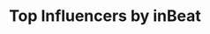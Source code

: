 ---
title: Top Influencers by inBeat
description: Top influencers per platform, niche, country and city, provided by inBeat.
layout: top-page
platforms:
  - name: Instagram
    niches:
      - name: architecture
        link: /instagram/architecture
      - name: athletes
        link: /instagram/athletes
      - name: badminton players
        link: /instagram/badminton-players
      - name: bakers
        link: /instagram/bakers
      - name: barbers
        link: /instagram/barbers
      - name: basketball players
        link: /instagram/basketball-players
      - name: beauty
        link: /instagram/beauty
      - name: bloggers
        link: /instagram/bloggers
      - name: bmx
        link: /instagram/bmx
      - name: bodyboard
        link: /instagram/bodyboard
      - name: bodybuilding
        link: /instagram/bodybuilding
      - name: boxers
        link: /instagram/boxers
      - name: calisthenics
        link: /instagram/calisthenics
      - name: camping
        link: /instagram/camping
      - name: cat owners
        link: /instagram/cat-owners
      - name: chefs
        link: /instagram/chefs
      - name: christian
        link: /instagram/christian
      - name: cinema
        link: /instagram/cinema
      - name: climbers
        link: /instagram/climbers
      - name: comedians
        link: /instagram/comedians
      - name: comics
        link: /instagram/comics
      - name: cooking
        link: /instagram/cooking
      - name: cosmetics
        link: /instagram/cosmetics
      - name: craft beer
        link: /instagram/craft-beer
      - name: crafts and DIY
        link: /instagram/crafts-diy
      - name: cricket players
        link: /instagram/cricket-players
      - name: crossfit
        link: /instagram/crossfit
      - name: cyclists
        link: /instagram/cyclists
      - name: dancers
        link: /instagram/dancers
      - name: divers
        link: /instagram/divers
      - name: djs
        link: /instagram/djs
      - name: dog owners
        link: /instagram/dog-owners
      - name: drummers
        link: /instagram/drummers
      - name: entrepreneurs
        link: /instagram/entrepreneurs
      - name: environmental
        link: /instagram/environmentalist
      - name: fashion
        link: /instagram/fashion
      - name: fitness
        link: /instagram/fitness
      - name: food
        link: /instagram/food
      - name: gaming
        link: /instagram/gaming
      - name: gardening
        link: /instagram/gardening
      - name: golfers
        link: /instagram/golfers
      - name: gospel
        link: /instagram/gospel
      - name: graffiti
        link: /instagram/graffiti
      - name: graphic-designers
        link: /instagram/graphic-designers
      - name: guitar
        link: /instagram/guitar
      - name: gymnasts
        link: /instagram/gymnasts
      - name: hair dressers
        link: /instagram/hair-dressers
      - name: handball players
        link: /instagram/handball-players
      - name: health
        link: /instagram/health
      - name: hip-hop
        link: /instagram/hip-hop
      - name: hockey players
        link: /instagram/hockey-players
      - name: home decor
        link: /instagram/home-decor
      - name: hypebeast
        link: /instagram/hypebeast
      - name: illustrators
        link: /instagram/illustrators
      - name: ironman
        link: /instagram/ironman
      - name: jiu-jitsu fighters
        link: /instagram/jiu-jitsu-fighters
      - name: journalists
        link: /instagram/journalists
      - name: judo fighters
        link: /instagram/judo-fighters
      - name: karate fighters
        link: /instagram/karate-fighters
      - name: kayak
        link: /instagram/kayak
      - name: lacrosse players
        link: /instagram/lacrosse-players
      - name: lifestyle
        link: /instagram/lifestyle
      - name: lingerie
        link: /instagram/lingerie
      - name: longboard
        link: /instagram/longboard
      - name: makeup
        link: /instagram/makeup
      - name: makeup artists
        link: /instagram/makeup-artists
      - name: marathon
        link: /instagram/marathon
      - name: mma fighters
        link: /instagram/mma-fighters
      - name: models
        link: /instagram/models
      - name: mothers
        link: /instagram/mothers
      - name: motivational speakers
        link: /instagram/motivational-speakers
      - name: muay thai fighters
        link: /instagram/muay-thai-fighters
      - name: music
        link: /instagram/music
      - name: nail artists
        link: /instagram/nail-artists
      - name: nutrition
        link: /instagram/nutrition
      - name: olympian athletes
        link: /instagram/olympian-athletes
      - name: outdoors
        link: /instagram/outdoors
      - name: painters
        link: /instagram/painters
      - name: performing artists
        link: /instagram/performing-artists
      - name: photographers
        link: /instagram/photographers
      - name: pilates
        link: /instagram/pilates
      - name: pole dancers
        link: /instagram/pole-dancers
      - name: punk
        link: /instagram/punk
      - name: racing
        link: /instagram/racing
      - name: rappers
        link: /instagram/rappers
      - name: reggae
        link: /instagram/reggae
      - name: rowing
        link: /instagram/rowing
      - name: rugby players
        link: /instagram/rugby-players
      - name: runners
        link: /instagram/runners
      - name: scrapbooking
        link: /instagram/scrapbooking
      - name: sculptors
        link: /instagram/sculptors
      - name: singers
        link: /instagram/singers
      - name: skiing
        link: /instagram/skiing
      - name: skincare
        link: /instagram/skincare
      - name: soccer-players
        link: /instagram/soccer-players
      - name: softball-players
        link: /instagram/softball-players
      - name: songwriters
        link: /instagram/songwriters
      - name: stylists
        link: /instagram/stylists
      - name: surf
        link: /instagram/surf
      - name: tattoo-artists
        link: /instagram/tattoo-artists
      - name: tennis players
        link: /instagram/tennis-players
      - name: theater
        link: /instagram/theater
      - name: travel
        link: /instagram/travel
      - name: triathlon athletes
        link: /instagram/triathlon-athletes
      - name: vegan
        link: /instagram/vegan
      - name: violin
        link: /instagram/violin-players
      - name: volleyball-players
        link: /instagram/volleyball-players
      - name: wedding
        link: /instagram/wedding
      - name: wellness
        link: /instagram/wellness
      - name: wrestlers
        link: /instagram/wrestlers
      - name: yoga
        link: /instagram/yoga
      - name: zen meditation
        link: /instagram/zen-meditation
      - name: zumba
        link: /instagram/zumba
    countries:
      - name: Algeria
        link: /instagram/algeria
      - name: Argentina
        link: /instagram/argentina
      - name: Australia
        link: /instagram/australia
      - name: Austria
        link: /instagram/austria
      - name: Belgium
        link: /instagram/belgium
      - name: Brazil
        link: /instagram/brazil
      - name: Canada
        link: /instagram/canada
      - name: Chile
        link: /instagram/chile
      - name: Colombia
        link: /instagram/colombia
      - name: Croatia
        link: /instagram/croatia
      - name: Ecuador
        link: /instagram/ecuador
      - name: Finland
        link: /instagram/finland
      - name: France
        link: /instagram/france
      - name: Germany
        link: /instagram/germany
      - name: Greece
        link: /instagram/greece
      - name: Hong Kong SAR China
        link: /instagram/hong-kong-sar-china
      - name: Hungary
        link: /instagram/hungary
      - name: India
        link: /instagram/india
      - name: Indonesia
        link: /instagram/indonesia
      - name: Ireland
        link: /instagram/ireland
      - name: Israel
        link: /instagram/israel
      - name: Italy
        link: /instagram/italy
      - name: Japan
        link: /instagram/japan
      - name: Kuwait
        link: /instagram/kuwait
      - name: Malaysia
        link: /instagram/malaysia
      - name: Morocco
        link: /instagram/morocco
      - name: Nigeria
        link: /instagram/nigeria
      - name: Norway
        link: /instagram/norway
      - name: Pakistan
        link: /instagram/pakistan
      - name: Peru
        link: /instagram/peru
      - name: Poland
        link: /instagram/poland
      - name: Portugal
        link: /instagram/portugal
      - name: Russia
        link: /instagram/russia
      - name: Saudi Arabia
        link: /instagram/saudi-arabia
      - name: Serbia
        link: /instagram/serbia
      - name: Singapore
        link: /instagram/singapore
      - name: Slovakia
        link: /instagram/slovakia
      - name: South Africa
        link: /instagram/south-africa
      - name: South Korea
        link: /instagram/south-korea
      - name: Spain
        link: /instagram/spain
      - name: Switzerland
        link: /instagram/switzerland
      - name: Taiwan
        link: /instagram/taiwan
      - name: Thailand
        link: /instagram/thailand
      - name: Turkey
        link: /instagram/turkey
      - name: Ukraine
        link: /instagram/ukraine
      - name: United Arab Emirates
        link: /instagram/united-arab-emirates
      - name: United Kingdom
        link: /instagram/united-kingdom
      - name: United States
        link: /instagram/united-states
      - name: Venezuela
        link: /instagram/venezuela
      - name: Vietnam
        link: /instagram/vietnam
    cities:
      - name: Medellín
        link: /instagram/colombia/medellin
      - name: Mumbai
        link: /instagram/india/mumbai
      - name: New Delhi
        link: /instagram/india/new-delhi
      - name: Phoenix
        link: /instagram/united-states/phoenix
      - name: San Francisco
        link: /instagram/united-states/san-francisco
      - name: Philadelphia
        link: /instagram/united-states/philadelphia
      - name: Montreal
        link: /instagram/canada/montreal
      - name: Kyoto
        link: /instagram/japan/kyoto
      - name: Incheon
        link: /instagram/south-korea/incheon
      - name: Bangkok
        link: /instagram/thailand/bangkok
      - name: London
        link: /instagram/united-kingdom/london
      - name: Miami
        link: /instagram/united-states/miami
      - name: Las Vegas
        link: /instagram/united-states/las-vegas
      - name: Sydney
        link: /instagram/australia/sydney
      - name: Bali
        link: /instagram/indonesia/bali
      - name: San Diego
        link: /instagram/united-states/san-diego
      - name: Dallas
        link: /instagram/united-states/dallas
      - name: Sao Paulo
        link: /instagram/brazil/sao-paulo
      - name: Houston
        link: /instagram/united-states/houston
      - name: Denver
        link: /instagram/united-states/denver
      - name: Seoul
        link: /instagram/south-korea/seoul
      - name: New York
        link: /instagram/united-states/new-york
      - name: Atlanta
        link: /instagram/united-states/atlanta
      - name: Brisbane
        link: /instagram/australia/brisbane
      - name: Milan
        link: /instagram/italy/milan
      - name: Turin
        link: /instagram/italy/turin
      - name: Manchester
        link: /instagram/united-kingdom/manchester
      - name: Vancouver
        link: /instagram/canada/vancouver
      - name: Bogotá
        link: /instagram/colombia/bogota
      - name: Konya
        link: /instagram/turkey/konya
      - name: Rome
        link: /instagram/italy/rome
      - name: Tokyo
        link: /instagram/japan/tokyo
      - name: San Antonio
        link: /instagram/united-states/san-antonio
      - name: Cali
        link: /instagram/colombia/cali
      - name: Porto
        link: /instagram/portugal/porto
      - name: Durban
        link: /instagram/south-africa/durban
      - name: Barcelona
        link: /instagram/spain/barcelona
      - name: Izmir
        link: /instagram/turkey/izmir
      - name: Rio de Janeiro
        link: /instagram/brazil/rio-de-janeiro
      - name: Hamburg
        link: /instagram/germany/hamburg
      - name: Osaka
        link: /instagram/japan/osaka
      - name: Toronto
        link: /instagram/canada/toronto
      - name: Jakarta
        link: /instagram/indonesia/jakarta
      - name: Melbourne
        link: /instagram/australia/melbourne
      - name: Capetown
        link: /instagram/south-africa/capetown
      - name: Chiang mai
        link: /instagram/thailand/chiang-mai
      - name: Birmingham
        link: /instagram/united-kingdom/birmingham
      - name: Chicago
        link: /instagram/united-states/chicago
      - name: Boston
        link: /instagram/united-states/boston
      - name: Madrid
        link: /instagram/spain/madrid
      - name: Ankara
        link: /instagram/turkey/ankara
      - name: Los Angeles
        link: /instagram/united-states/los-angeles
      - name: Seattle
        link: /instagram/united-states/seattle
      - name: Berlin
        link: /instagram/germany/berlin
      - name: Lisbon
        link: /instagram/portugal/lisbon
      - name: Busan
        link: /instagram/south-korea/busan
      - name: Istanbul
        link: /instagram/turkey/istanbul
      - name: Austin
        link: /instagram/united-states/austin
  - name: TikTok
    niches:
      - name: architecture
        link: /tiktok/architecture
      - name: athletes
        link: /tiktok/athletes
      - name: badminton players
        link: /tiktok/badminton-players
      - name: bakers
        link: /tiktok/bakers
      - name: barbers
        link: /tiktok/barbers
      - name: basketball players
        link: /tiktok/basketball-players
      - name: beauty
        link: /tiktok/beauty
      - name: bloggers
        link: /tiktok/bloggers
      - name: bmx
        link: /tiktok/bmx
      - name: bodyboard
        link: /tiktok/bodyboard
      - name: bodybuilding
        link: /tiktok/bodybuilding
      - name: boxers
        link: /tiktok/boxers
      - name: calisthenics
        link: /tiktok/calisthenics
      - name: camping
        link: /tiktok/camping
      - name: cat owners
        link: /tiktok/cat-owners
      - name: chefs
        link: /tiktok/chefs
      - name: christian
        link: /tiktok/christian
      - name: cinema
        link: /tiktok/cinema
      - name: climbers
        link: /tiktok/climbers
      - name: comedians
        link: /tiktok/comedians
      - name: comics
        link: /tiktok/comics
      - name: cooking
        link: /tiktok/cooking
      - name: cosmetics
        link: /tiktok/cosmetics
      - name: craft beer
        link: /tiktok/craft-beer
      - name: crafts and DIY
        link: /tiktok/crafts-diy
      - name: cricket players
        link: /tiktok/cricket-players
      - name: crossfit
        link: /tiktok/crossfit
      - name: cyclists
        link: /tiktok/cyclists
      - name: dancers
        link: /tiktok/dancers
      - name: divers
        link: /tiktok/divers
      - name: djs
        link: /tiktok/djs
      - name: dog owners
        link: /tiktok/dog-owners
      - name: drummers
        link: /tiktok/drummers
      - name: entrepreneurs
        link: /tiktok/entrepreneurs
      - name: environmental
        link: /tiktok/environmentalist
      - name: fashion
        link: /tiktok/fashion
      - name: fitness
        link: /tiktok/fitness
      - name: food
        link: /tiktok/food
      - name: gaming
        link: /tiktok/gaming
      - name: gardening
        link: /tiktok/gardening
      - name: golfers
        link: /tiktok/golfers
      - name: gospel
        link: /tiktok/gospel
      - name: graffiti
        link: /tiktok/graffiti
      - name: graphic-designers
        link: /tiktok/graphic-designers
      - name: guitar
        link: /tiktok/guitar
      - name: gymnasts
        link: /tiktok/gymnasts
      - name: hair dressers
        link: /tiktok/hair-dressers
      - name: handball players
        link: /tiktok/handball-players
      - name: health
        link: /tiktok/health
      - name: hip-hop
        link: /tiktok/hip-hop
      - name: hockey players
        link: /tiktok/hockey-players
      - name: home decor
        link: /tiktok/home-decor
      - name: hypebeast
        link: /tiktok/hypebeast
      - name: illustrators
        link: /tiktok/illustrators
      - name: ironman
        link: /tiktok/ironman
      - name: jiu-jitsu fighters
        link: /tiktok/jiu-jitsu-fighters
      - name: journalists
        link: /tiktok/journalists
      - name: judo fighters
        link: /tiktok/judo-fighters
      - name: karate fighters
        link: /tiktok/karate-fighters
      - name: kayak
        link: /tiktok/kayak
      - name: lacrosse players
        link: /tiktok/lacrosse-players
      - name: lifestyle
        link: /tiktok/lifestyle
      - name: lingerie
        link: /tiktok/lingerie
      - name: longboard
        link: /tiktok/longboard
      - name: makeup
        link: /tiktok/makeup
      - name: makeup artists
        link: /tiktok/makeup-artists
      - name: marathon
        link: /tiktok/marathon
      - name: mma fighters
        link: /tiktok/mma-fighters
      - name: models
        link: /tiktok/models
      - name: mothers
        link: /tiktok/mothers
      - name: motivational speakers
        link: /tiktok/motivational-speakers
      - name: muay thai fighters
        link: /tiktok/muay-thai-fighters
      - name: music
        link: /tiktok/music
      - name: nail artists
        link: /tiktok/nail-artists
      - name: nutrition
        link: /tiktok/nutrition
      - name: olympian athletes
        link: /tiktok/olympian-athletes
      - name: outdoors
        link: /tiktok/outdoors
      - name: painters
        link: /tiktok/painters
      - name: performing artists
        link: /tiktok/performing-artists
      - name: photographers
        link: /tiktok/photographers
      - name: pilates
        link: /tiktok/pilates
      - name: pole dancers
        link: /tiktok/pole-dancers
      - name: punk
        link: /tiktok/punk
      - name: racing
        link: /tiktok/racing
      - name: rappers
        link: /tiktok/rappers
      - name: reggae
        link: /tiktok/reggae
      - name: rowing
        link: /tiktok/rowing
      - name: rugby players
        link: /tiktok/rugby-players
      - name: runners
        link: /tiktok/runners
      - name: scrapbooking
        link: /tiktok/scrapbooking
      - name: sculptors
        link: /tiktok/sculptors
      - name: singers
        link: /tiktok/singers
      - name: skiing
        link: /tiktok/skiing
      - name: skincare
        link: /tiktok/skincare
      - name: soccer-players
        link: /tiktok/soccer-players
      - name: softball-players
        link: /tiktok/softball-players
      - name: songwriters
        link: /tiktok/songwriters
      - name: stylists
        link: /tiktok/stylists
      - name: surf
        link: /tiktok/surf
      - name: tattoo-artists
        link: /tiktok/tattoo-artists
      - name: tennis players
        link: /tiktok/tennis-players
      - name: theater
        link: /tiktok/theater
      - name: travel
        link: /tiktok/travel
      - name: triathlon athletes
        link: /tiktok/triathlon-athletes
      - name: vegan
        link: /tiktok/vegan
      - name: violin
        link: /tiktok/violin-players
      - name: volleyball-players
        link: /tiktok/volleyball-players
      - name: wedding
        link: /tiktok/wedding
      - name: wellness
        link: /tiktok/wellness
      - name: wrestlers
        link: /tiktok/wrestlers
      - name: yoga
        link: /tiktok/yoga
      - name: zen meditation
        link: /tiktok/zen-meditation
      - name: zumba
        link: /tiktok/zumba
    countries:
      - name: Algeria
        link: /tiktok/algeria
      - name: Argentina
        link: /tiktok/argentina
      - name: Australia
        link: /tiktok/australia
      - name: Austria
        link: /tiktok/austria
      - name: Bangladesh
        link: /tiktok/bangladesh
      - name: Belarus
        link: /tiktok/belarus
      - name: Belgium
        link: /tiktok/belgium
      - name: Brazil
        link: /tiktok/brazil
      - name: Canada
        link: /tiktok/canada
      - name: Chile
        link: /tiktok/chile
      - name: Colombia
        link: /tiktok/colombia
      - name: Croatia
        link: /tiktok/croatia
      - name: Ecuador
        link: /tiktok/ecuador
      - name: Finland
        link: /tiktok/finland
      - name: France
        link: /tiktok/france
      - name: Germany
        link: /tiktok/germany
      - name: Greece
        link: /tiktok/greece
      - name: Hungary
        link: /tiktok/hungary
      - name: India
        link: /tiktok/india
      - name: Indonesia
        link: /tiktok/indonesia
      - name: Ireland
        link: /tiktok/ireland
      - name: Israel
        link: /tiktok/israel
      - name: Italy
        link: /tiktok/italy
      - name: Japan
        link: /tiktok/japan
      - name: Kuwait
        link: /tiktok/kuwait
      - name: Malaysia
        link: /tiktok/malaysia
      - name: Morocco
        link: /tiktok/morocco
      - name: Nigeria
        link: /tiktok/nigeria
      - name: Norway
        link: /tiktok/norway
      - name: Pakistan
        link: /tiktok/pakistan
      - name: Peru
        link: /tiktok/peru
      - name: Poland
        link: /tiktok/poland
      - name: Portugal
        link: /tiktok/portugal
      - name: Russia
        link: /tiktok/russia
      - name: Saudi Arabia
        link: /tiktok/saudi-arabia
      - name: Serbia
        link: /tiktok/serbia
      - name: Singapore
        link: /tiktok/singapore
      - name: Slovakia
        link: /tiktok/slovakia
      - name: South Africa
        link: /tiktok/south-africa
      - name: South Korea
        link: /tiktok/south-korea
      - name: Spain
        link: /tiktok/spain
      - name: Switzerland
        link: /tiktok/switzerland
      - name: Thailand
        link: /tiktok/thailand
      - name: Turkey
        link: /tiktok/turkey
      - name: Ukraine
        link: /tiktok/ukraine
      - name: United Arab Emirates
        link: /tiktok/united-arab-emirates
      - name: United Kingdom
        link: /tiktok/united-kingdom
      - name: United States
        link: /tiktok/united-states
      - name: Venezuela
        link: /tiktok/venezuela
    cities:
      - name: Bali
        link: /tiktok/indonesia/bali
      - name: Dallas
        link: /tiktok/united-states/dallas
      - name: Denver
        link: /tiktok/united-states/denver
      - name: Philadelphia
        link: /tiktok/united-states/philadelphia
      - name: New Delhi
        link: /tiktok/india/new-delhi
      - name: Rome
        link: /tiktok/italy/rome
      - name: Tokyo
        link: /tiktok/japan/tokyo
      - name: Konya
        link: /tiktok/turkey/konya
      - name: London
        link: /tiktok/united-kingdom/london
      - name: Bogotá
        link: /tiktok/colombia/bogota
      - name: Medellín
        link: /tiktok/colombia/medellin
      - name: Durban
        link: /tiktok/south-africa/durban
      - name: Rio de Janeiro
        link: /tiktok/brazil/rio-de-janeiro
      - name: Porto
        link: /tiktok/portugal/porto
      - name: Birmingham
        link: /tiktok/united-kingdom/birmingham
      - name: Brisbane
        link: /tiktok/australia/brisbane
      - name: Berlin
        link: /tiktok/germany/berlin
      - name: Busan
        link: /tiktok/south-korea/busan
      - name: Istanbul
        link: /tiktok/turkey/istanbul
      - name: Boston
        link: /tiktok/united-states/boston
      - name: Sydney
        link: /tiktok/australia/sydney
      - name: Lisbon
        link: /tiktok/portugal/lisbon
      - name: Barcelona
        link: /tiktok/spain/barcelona
      - name: Madrid
        link: /tiktok/spain/madrid
      - name: Milan
        link: /tiktok/italy/milan
      - name: Austin
        link: /tiktok/united-states/austin
      - name: Montreal
        link: /tiktok/canada/montreal
      - name: Seoul
        link: /tiktok/south-korea/seoul
      - name: Miami
        link: /tiktok/united-states/miami
      - name: Melbourne
        link: /tiktok/australia/melbourne
      - name: Izmir
        link: /tiktok/turkey/izmir
      - name: Las Vegas
        link: /tiktok/united-states/las-vegas
      - name: Cali
        link: /tiktok/colombia/cali
      - name: Chiang mai
        link: /tiktok/thailand/chiang-mai
      - name: New York
        link: /tiktok/united-states/new-york
      - name: Jakarta
        link: /tiktok/indonesia/jakarta
      - name: Seattle
        link: /tiktok/united-states/seattle
      - name: Houston
        link: /tiktok/united-states/houston
      - name: Phoenix
        link: /tiktok/united-states/phoenix
      - name: Osaka
        link: /tiktok/japan/osaka
      - name: Los Angeles
        link: /tiktok/united-states/los-angeles
      - name: San Antonio
        link: /tiktok/united-states/san-antonio
      - name: San Francisco
        link: /tiktok/united-states/san-francisco
      - name: Sao Paulo
        link: /tiktok/brazil/sao-paulo
      - name: Toronto
        link: /tiktok/canada/toronto
      - name: Mumbai
        link: /tiktok/india/mumbai
      - name: Capetown
        link: /tiktok/south-africa/capetown
      - name: Bangkok
        link: /tiktok/thailand/bangkok
      - name: Manchester
        link: /tiktok/united-kingdom/manchester
      - name: Hamburg
        link: /tiktok/germany/hamburg
      - name: Turin
        link: /tiktok/italy/turin
      - name: Kyoto
        link: /tiktok/japan/kyoto
      - name: Chicago
        link: /tiktok/united-states/chicago
      - name: Atlanta
        link: /tiktok/united-states/atlanta
      - name: Vancouver
        link: /tiktok/canada/vancouver
      - name: Ankara
        link: /tiktok/turkey/ankara
      - name: San Diego
        link: /tiktok/united-states/san-diego
---